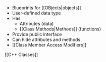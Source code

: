 - Blueprints for [[OBjects|objects]]
- User-defined data type
- Has
	- Attributes (data)
	- [[Class Methods|Methods]] (functions)
- Provide public interface
- Can hide attributes and methods
- [[Class Member Access Modifiers]]

[[C++ Classes]]